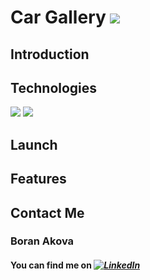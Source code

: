# Car Gallery ![](https://img.shields.io/badge/build-passing-informational?style=flat&logo=<LOGO_NAME>&logoColor=green&color=green)


## Introduction ##

## Technologies ##
![](https://img.shields.io/badge/Swift-5-informational?style=flat&logo=<LOGO_NAME>&logoColor=orange&color=orange) ![](https://img.shields.io/badge/XCode-informational?style=flat&logo=<LOGO_NAME>&logoColor=orange&color=blue)



## Launch ##

## Features ##

## Contact Me ##

### Boran Akova ### 
#### You can find me on  *_[![LinkedIn][1.2]][1]_* ####

[1.2]: https://img.shields.io/badge/-in-blue
[1]: https://www.linkedin.com/in/boran-akova-328477171/
